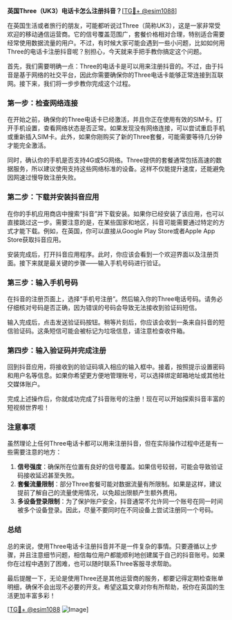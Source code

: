**英国Three（UK3）电话卡怎么注册抖音？**[[TG💪+ @esim1088](https://t.me/s/esim1088)]

在英国生活或者旅行的朋友，可能都听说过Three（简称UK3），这是一家非常受欢迎的移动通信运营商。它的信号覆盖范围广，套餐价格相对合理，特别适合需要经常使用数据流量的用户。不过，有时候大家可能会遇到一些小问题，比如如何用Three的电话卡注册抖音呢？别担心，今天就来手把手教你搞定这个问题。

首先，我们需要明确一点：Three的电话卡是可以用来注册抖音的。不过，由于抖音是基于网络的社交平台，因此你需要确保你的Three电话卡能够正常连接到互联网。接下来，我们将一步步教你完成这个过程。

### 第一步：检查网络连接

在开始之前，确保你的Three电话卡已经激活，并且你正在使用有效的SIM卡。打开手机设置，查看网络状态是否正常。如果发现没有网络连接，可以尝试重启手机或重新插入SIM卡。此外，如果你刚购买了新的Three套餐，可能需要等待几分钟才能完全激活。

同时，确认你的手机是否支持4G或5G网络。Three提供的套餐通常包括高速的数据服务，所以建议使用支持这些网络标准的设备。这样不仅能提升速度，还能避免因网速过慢导致注册失败。

### 第二步：下载并安装抖音应用

在你的手机应用商店中搜索“抖音”并下载安装。如果你已经安装了该应用，也可以直接跳过这一步。需要注意的是，在某些国家和地区，抖音可能需要通过特定的方式才能下载。例如，在英国，你可以直接从Google Play Store或者Apple App Store获取抖音应用。

安装完成后，打开抖音应用程序。此时，你应该会看到一个欢迎界面以及注册页面。接下来就是最关键的步骤——输入手机号码进行验证。

### 第三步：输入手机号码

在抖音的注册页面上，选择“手机号注册”。然后输入你的Three电话号码。请务必仔细核对号码是否正确，因为错误的号码会导致无法接收到验证码短信。

输入完成后，点击发送验证码按钮。稍等片刻后，你应该会收到一条来自抖音的短信验证码。这条短信可能会被标记为垃圾信息，请注意检查收件箱。

### 第四步：输入验证码并完成注册

回到抖音应用，将接收到的验证码填入相应的输入框中。接着，按照提示设置密码和用户名等信息。如果你希望更方便地管理账号，可以选择绑定邮箱地址或其他社交媒体账户。

完成上述操作后，你就成功完成了抖音账号的注册！现在可以开始探索抖音丰富的短视频世界啦！

### 注意事项

虽然理论上任何Three电话卡都可以用来注册抖音，但在实际操作过程中还是有一些需要注意的地方：

1. **信号强度**：确保所在位置有良好的信号覆盖。如果信号较弱，可能会导致验证码接收延迟甚至失败。
2. **套餐流量限制**：部分Three套餐可能对数据流量有所限制。如果是这样，建议提前了解自己的流量使用情况，以免超出限额产生额外费用。
3. **多设备登录限制**：为了保护账户安全，抖音通常不允许同一个账号在同一时间被多个设备登录。因此，尽量不要同时在不同设备上尝试注册同一个号码。

### 总结

总的来说，使用Three电话卡注册抖音并不是一件复杂的事情。只要遵循以上步骤，并且注意细节问题，相信每位用户都能顺利地创建属于自己的抖音账号。如果你在过程中遇到了困难，也可以随时联系Three客服寻求帮助。

最后提醒一下，无论是使用Three还是其他运营商的服务，都要记得定期检查账单明细，确保不会出现不必要的开支。希望这篇文章对你有所帮助，祝你在英国的生活更加丰富多彩！

[[TG💪+ @esim1088](https://t.me/s/esim1088) ![Image](https://i.postimg.cc/4NQfJmqS/Snipaste-2025-05-13-00-14-12.png)]